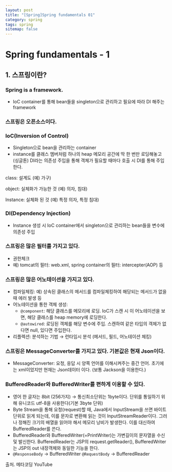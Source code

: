 ```yaml
---
layout: post
title: "[Spring]Spring fundamentals 01"
category: spring
tags: spring
sitemap: false
---
```

# Spring fundamentals - 1

## 1. 스프링이란?

### Spring is a framework.

- IoC container를 통해 bean들을 singleton으로 관리하고 필요에 따라 DI 해주는 framework

### 스프링은 오픈소스이다.

### IoC(Inversion of Control)

- Singleton으로 bean을 관리하는 container
- instance를 클래스 멤버처럼 하나의 heap 메모리 공간에 딱 한 번만 로딩해놓고(싱글톤) DI라는 의존성 주입을 통해 객체가 필요할 때마다 호출 시 DI를 통해 주입한다.

class: 설계도 (예) 가구)

object: 실체화가 가능한 것 (예) 의자, 침대)

Instance: 실체화 된 것 (예) 특정 의자, 특정 침대)

### DI(Dependency Injection)

- Instance 생성 시 IoC container에서 singleton으로 관리하는 bean들을 변수에 의존성 주입

### 스프링은 많은 필터를 가지고 있다.

- 권한체크
- 예) tomcat의 필터: web.xml, spring container의 필터: intercepter(AOP) 등

### 스프링은 많은 어노테이션을 가지고 있다.

- 컴파일체킹: 예) 상속된 클래스의 메서드를 컴파일체킹하여 해당되는 메서드가 없을 때 에러 발생 등
- 어노테이션을 통한 객체 생성:
    - `@component`: 해당 클래스를 메모리에 로딩. IoC가 스캔 시 이 어노테이션을 보면, 해당 클래스를 heap memory에 로딩한다.
    - `@autowired`: 로딩된 객체를 해당 변수에 주입. 스캔하여 같은 타입의 객체가 없다면 null, 있다면 주입한다.
- 리플렉션: 분석하는 기법 → 런타임시 분석 (메서드, 필드, 어노테이션 체킹)

### 스프링은 MessageConverter를 가지고 있다. 기본값은 현재 Json이다.

- MessageConverter: 요청, 응답 시 양쪽 언어를 이해시켜주는 중간 언어. 초기에는 xml이었지만 현재는 Json데이터 이다. (보통 Jackson을 이용한다.)

### BufferedReader와 BufferedWriter를 편하게 이용할 수 있다.

- 영어 한 글자는 8bit (256가지) → 통신최소단위는 1byte이다. 단위를 통일하기 위해 유니코드 utf-8을 사용한다(기본 3byte 단위)
- Byte Stream을 통해 요청(request)할 때, Java에서 InputStream을 쓰면 바이트 단위로 읽게 되는데, 이를 문자로 변환해 읽는 것이 InputStreamReader이다. 그러나 정해진 크기의 배열을 읽어야 해서 메모리 낭비가 발생한다. 이를 대신하여 BufferedReader를 쓴다.
- BufferedReader와 BufferedWriter(=PrintWriter)는 가변길이의 문자열을 수신 및 발신한다. BufferedReader는 JSP의 request.getReader(), BufferedWriter는 JSP의 out 내장객체와 동일한 기능을 한다.
- `@ResponseBody` → BufferedWriter `@RequestBody` → BufferedReader

출처. 메타코딩 YouTube